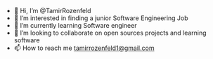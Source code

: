 - 👋 Hi, I’m @TamirRozenfeld
- 👀 I’m interested in finding a junior Software Engineering Job 
- 🌱 I’m currently learning Software engineer
- 💞️ I’m looking to collaborate on open sources projects and learning software
- 📫 How to reach me tamirrozenfeld1@gmail.com

<!---
TamirRozenfeld/TamirRozenfeld is a ✨ special ✨ repository because its `README.md` (this file) appears on your GitHub profile.
You can click the Preview link to take a look at your changes.
--->
